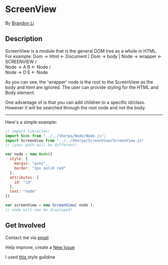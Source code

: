 <!--  
  README.md
  Created by Brandon Li on 3/2/19.
  Copyright © 2019 Brandon Li. All rights reserved. 
-->
ScreenView
=======
By [Brandon Li](https://github.com/brandonLi8)

## Description

ScreenView is a module that is the general DOM tree as a whole in HTML.
For example:
    Dom -> Html  <- Document
            |
    Dom -> body
            |
  Node -> wrapper <- SCREENVIEW
           / \
  Node -> A   B <- Node
         / \
Node -> D   E <- Node

As you can see, the 'wrapper' node is the root to the ScreenView as the body and html are ignored. The user can provide styling for the HTML and Body element.

One advantage of is that you can add children to a specific id/class.
However it will be searched through the root node and not the body.


-----------

Here's a simple example:

```javascript 
// import libraries!
import Node from "../../Sherpa/Node/Node.js";
import ScreenView from "../../Sherpa/ScreenView/ScreenView.js"
// (your path will be different)

var node = new Node({
  style: {
    margin: "auto",
    border: "2px solid red" 
  },
  attributes: {
    id: "id"
  },
  text: "node"
})

var screenView = new ScreenView( node ); 
// node will now be displayed!
```

## Get Involved

Contact me via <a href="mailto:brandon.li820@icloud.com" target="_blank"> email </a>

Help improve, create a <a href="https://github.com/brandonLi8/Sherpa/issues" target="_blank">New Issue</a>

I used <a href="https://github.com/brandonLi8/Portfolio-Website/blob/master/Style.md" target="_blank"> this </a> style guildine

